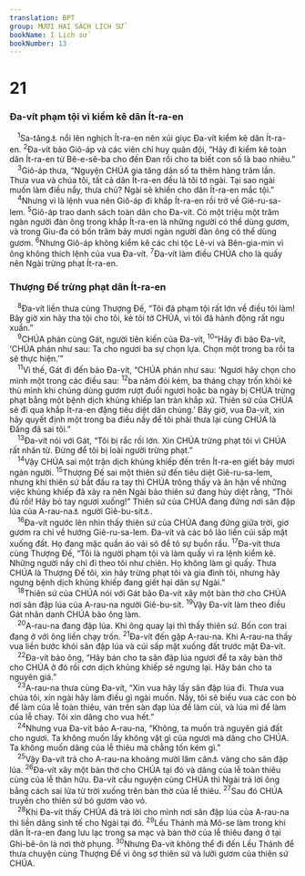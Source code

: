 ```yaml
---
translation: BPT
group: MƯƠI HAI SÁCH LỊCH SỬ
bookName: I Lịch sử 
bookNumber: 13
---
```


<div class="title"><h1>21</h1><h3>Đa-vít phạm tội vì kiểm kê dân Ít-ra-en</h3></div>
<span class="verse 1su_21_1"> <sup>1</sup>Sa-tăng<a data-toggle="tooltip" data-placement="bottom" title="Hay “Kẻ Đối Nghịch,” nghĩa là người chống lại vua.">⚓</a> nổi lên nghịch Ít-ra-en nên xúi giục Đa-vít kiểm kê dân Ít-ra-en.</span>
<span class="verse 1su_21_2"><sup>2</sup>Đa-vít bảo Giô-áp và các viên chỉ huy quân đội, “Hãy đi kiểm kê toàn dân Ít-ra-en từ Bê-e-sê-ba cho đến Đan rồi cho ta biết con số là bao nhiêu.”<br/></span>
<span class="verse 1su_21_3"> <sup>3</sup>Giô-áp thưa, “Nguyện CHÚA gia tăng dân số ta thêm hàng trăm lần. Thưa vua và chúa tôi, tất cả dân Ít-ra-en đều là tôi tớ ngài. Tại sao ngài muốn làm điều nầy, thưa chủ? Ngài sẽ khiến cho dân Ít-ra-en mắc tội.”<br/></span>
<span class="verse 1su_21_4"> <sup>4</sup>Nhưng vì là lệnh vua nên Giô-áp đi khắp Ít-ra-en rồi trở về Giê-ru-sa-lem.</span>
<span class="verse 1su_21_5"><sup>5</sup>Giô-áp trao danh sách toàn dân cho Đa-vít. Có một triệu một trăm ngàn người đàn ông trong khắp Ít-ra-en là những người có thể dùng gươm, và trong Giu-đa có bốn trăm bảy mươi ngàn người đàn ông có thể dùng gươm.</span>
<span class="verse 1su_21_6"><sup>6</sup>Nhưng Giô-áp không kiểm kê các chi tộc Lê-vi và Bên-gia-min vì ông không thích lệnh của vua Đa-vít.</span>
<span class="verse 1su_21_7"><sup>7</sup>Đa-vít làm điều CHÚA cho là quấy nên Ngài trừng phạt Ít-ra-en.<br/></span>
<div class="title"><h3>Thượng Đế trừng phạt dân Ít-ra-en</h3></div>
<span class="verse 1su_21_8"> <sup>8</sup>Đa-vít liền thưa cùng Thượng Đế, “Tôi đã phạm tội rất lớn về điều tôi làm! Bây giờ xin hãy tha tội cho tôi, kẻ tôi tớ CHÚA, vì tôi đã hành động rất ngu xuẩn.”<br/></span>
<span class="verse 1su_21_9"> <sup>9</sup>CHÚA phán cùng Gát, người tiên kiến của Đa-vít,</span>
<span class="verse 1su_21_10"><sup>10</sup>“Hãy đi bảo Đa-vít, ‘CHÚA phán như sau: Ta cho ngươi ba sự chọn lựa. Chọn một trong ba rồi ta sẽ thực hiện.’”<br/></span>
<span class="verse 1su_21_11"> <sup>11</sup>Vì thế, Gát đi đến bảo Đa-vít, “CHÚA phán như sau: ‘Ngươi hãy chọn cho mình một trong các điều sau:</span>
<span class="verse 1su_21_12"><sup>12</sup>ba năm đói kém, ba tháng chạy trốn khỏi kẻ thù mình khi chúng dùng gươm rượt đuổi ngươi hoặc ba ngày bị CHÚA trừng phạt bằng một bệnh dịch khủng khiếp lan tràn khắp xứ. Thiên sứ của CHÚA sẽ đi qua khắp Ít-ra-en đặng tiêu diệt dân chúng.’ Bây giờ, vua Đa-vít, xin hãy quyết định một trong ba điều nầy để tôi phải thưa lại cùng CHÚA là Đấng đã sai tôi.”<br/></span>
<span class="verse 1su_21_13"> <sup>13</sup>Đa-vít nói với Gát, “Tôi bị rắc rối lớn. Xin CHÚA trừng phạt tôi vì CHÚA rất nhân từ. Đừng để tôi bị loài người trừng phạt.”<br/></span>
<span class="verse 1su_21_14"> <sup>14</sup>Vậy CHÚA sai một trận dịch khủng khiếp đến trên Ít-ra-en giết bảy mươi ngàn người.</span>
<span class="verse 1su_21_15"><sup>15</sup>Thượng Đế sai một thiên sứ đến tiêu diệt Giê-ru-sa-lem, nhưng khi thiên sứ bắt đầu ra tay thì CHÚA trông thấy và ân hận về những việc khủng khiếp đã xảy ra nên Ngài bảo thiên sứ đang hủy diệt rằng, “Thôi đủ rồi! Hãy bỏ tay ngươi xuống!” Thiên sứ của CHÚA đang đứng nơi sân đập lúa của A-rau-na<a data-toggle="tooltip" data-placement="bottom" title="Hay “Ọt-nan” trong tiếng Hê-bơ-rơ.">⚓</a> người Giê-bu-sít<a data-toggle="tooltip" data-placement="bottom" title="Dân Giê-bu-sít sống ở Giê-ru-sa-lem trước khi dân Ít-ra-en chiếm thành ấy. Tên cũ của Giê-ru-sa-lem là “Giê-bu.”">⚓</a>.<br/></span>
<span class="verse 1su_21_16"> <sup>16</sup>Đa-vít ngước lên nhìn thấy thiên sứ của CHÚA đang đứng giữa trời, giơ gươm ra chỉ về hướng Giê-ru-sa-lem. Đa-vít và các bô lão liền cúi sấp mặt xuống đất. Họ đang mặc quần áo vải sô để tỏ sự buồn rầu.</span>
<span class="verse 1su_21_17"><sup>17</sup>Đa-vít thưa cùng Thượng Đế, “Tôi là người phạm tội và làm quấy vì ra lệnh kiểm kê. Những người nầy chỉ đi theo tôi như chiên. Họ không làm gì quấy. Thưa CHÚA là Thượng Đế tôi, xin hãy trừng phạt tôi và gia đình tôi, nhưng hãy ngưng bệnh dịch khủng khiếp đang giết hại dân sự Ngài.”<br/></span>
<span class="verse 1su_21_18"> <sup>18</sup>Thiên sứ của CHÚA nói với Gát bảo Đa-vít xây một bàn thờ cho CHÚA nơi sân đập lúa của A-rau-na người Giê-bu-sít.</span>
<span class="verse 1su_21_19"><sup>19</sup>Vậy Đa-vít làm theo điều Gát nhân danh CHÚA bảo ông làm.<br/></span>
<span class="verse 1su_21_20"> <sup>20</sup>A-rau-na đang đập lúa. Khi ông quay lại thì thấy thiên sứ. Bốn con trai đang ở với ông liền chạy trốn.</span>
<span class="verse 1su_21_21"><sup>21</sup>Đa-vít đến gặp A-rau-na. Khi A-rau-na thấy vua liền bước khỏi sân đập lúa và cúi sấp mặt xuống đất trước mặt Đa-vít.<br/></span>
<span class="verse 1su_21_22"> <sup>22</sup>Đa-vít bảo ông, “Hãy bán cho ta sân đập lúa ngươi để ta xây bàn thờ cho CHÚA ở đó rồi cơn dịch khủng khiếp sẽ ngưng lại. Hãy bán cho ta nguyên giá.”<br/></span>
<span class="verse 1su_21_23"> <sup>23</sup>A-rau-na thưa cùng Đa-vít, “Xin vua hãy lấy sân đập lúa đi. Thưa vua chúa tôi, xin ngài hãy làm điều gì ngài muốn. Nầy, tôi sẽ biếu vua các con bò để làm của lễ toàn thiêu, ván trên sàn đạp lúa để làm củi, và lúa mì để làm của lễ chay. Tôi xin dâng cho vua hết.”<br/></span>
<span class="verse 1su_21_24"> <sup>24</sup>Nhưng vua Đa-vít bảo A-rau-na, “Không, ta muốn trả nguyên giá đất cho ngươi. Ta không muốn lấy không vật gì của ngươi mà dâng cho CHÚA. Ta không muốn dâng của lễ thiêu mà chẳng tốn kém gì.”<br/></span>
<span class="verse 1su_21_25"> <sup>25</sup>Vậy Đa-vít trả cho A-rau-na khoảng mười lăm cân<a data-toggle="tooltip" data-placement="bottom" title="Nguyên văn, “600 sê-ken” (khoảng 7 kí-lô).">⚓</a> vàng cho sân đập lúa.</span>
<span class="verse 1su_21_26"><sup>26</sup>Đa-vít xây một bàn thờ cho CHÚA tại đó và dâng của lễ toàn thiêu cùng của lễ thân hữu. Đa-vít cầu nguyện cùng CHÚA thì Ngài trả lời ông bằng cách sai lửa từ trời xuống trên bàn thờ của lễ thiêu.</span>
<span class="verse 1su_21_27"><sup>27</sup>Sau đó CHÚA truyền cho thiên sứ bỏ gươm vào vỏ.<br/></span>
<span class="verse 1su_21_28"> <sup>28</sup>Khi Đa-vít thấy CHÚA đã trả lời cho mình nơi sân đập lúa của A-rau-na thì liền dâng sinh tế cho Ngài tại đó.</span>
<span class="verse 1su_21_29"><sup>29</sup>Lều Thánh mà Mô-se làm trong khi dân Ít-ra-en đang lưu lạc trong sa mạc và bàn thờ của lễ thiêu đang ở tại Ghi-bê-ôn là nơi thờ phụng.</span>
<span class="verse 1su_21_30"><sup>30</sup>Nhưng Đa-vít không thể đi đến Lều Thánh để thưa chuyện cùng Thượng Đế vì ông sợ thiên sứ và lưỡi gươm của thiên sứ CHÚA.<br/></span>

